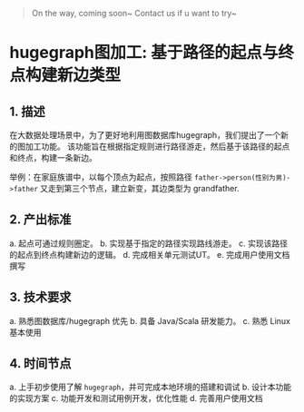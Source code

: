 > On the way, coming soon~ Contact us if u want to try~

# hugegraph图加工: 基于路径的起点与终点构建新边类型
## 1. 描述

在大数据处理场景中，为了更好地利用图数据库hugegraph，我们提出了一个新的图加工功能。
该功能旨在根据指定规则进行路径游走，然后基于该路径的起点和终点，构建一条新边。

举例：在家庭族谱中，以每个顶点为起点，按照路径 `father->person(性别为男)->father` 又走到第三个节点，建立新变，其边类型为 grandfather.


## 2. 产出标准
  a. 起点可通过规则圈定。
  b. 实现基于指定的路径实现路线游走。
  c. 实现该路径的起点到终点构建新边的逻辑。
  d. 完成相关单元测试UT。
  e. 完成用户使用文档撰写

## 3. 技术要求

  a. 熟悉图数据库/hugegraph 优先
  b. 具备 Java/Scala 研发能力。
  c. 熟悉 Linux 基本使用

## 4. 时间节点
  a. 上手初步使用了解 `hugegraph`，并可完成本地环境的搭建和调试
  b. 设计本功能的实现方案
  c. 功能开发和测试用例开发，优化性能
  d. 完善用户使用文档